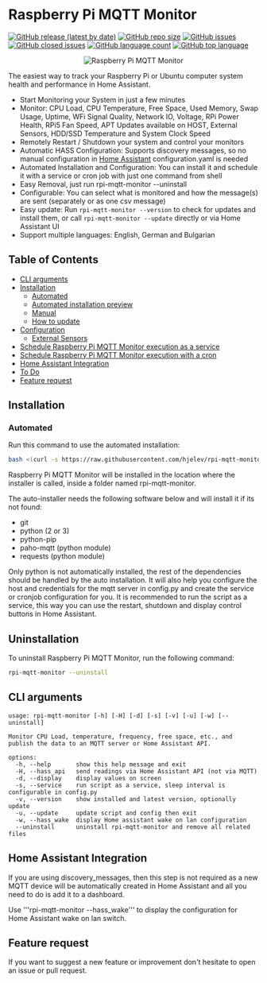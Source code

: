 # Raspberry Pi MQTT Monitor

[![GitHub release (latest by date)](https://img.shields.io/github/v/release/hjelev/rpi-mqtt-monitor)](https://github.com/hjelev/rpi-mqtt-monitor/releases)
[![GitHub repo size](https://img.shields.io/github/repo-size/hjelev/rpi-mqtt-monitor)](https://github.com/hjelev/rpi-mqtt-monitor)
[![GitHub issues](https://img.shields.io/github/issues/hjelev/rpi-mqtt-monitor)](https://github.com/hjelev/rpi-mqtt-monitor/issues)
[![GitHub closed issues](https://img.shields.io/github/issues-closed/hjelev/rpi-mqtt-monitor)](https://github.com/hjelev/rpi-mqtt-monitor/issues?q=is%3Aissue+is%3Aclosed)
[![GitHub language count](https://img.shields.io/github/languages/count/hjelev/rpi-mqtt-monitor)](https://github.com/hjelev/rpi-mqtt-monitor)
[![GitHub top language](https://img.shields.io/github/languages/top/hjelev/rpi-mqtt-monitor)](https://github.com/hjelev/rpi-mqtt-monitor)

<p align="center">
  <img src="./images/rpi-mqtt-monitor-2-min.png" alt="Raspberry Pi MQTT Monitor" />
</p>

The easiest way to track your Raspberry Pi or Ubuntu computer system health and performance in Home Assistant.

* Start Monitoring your System in just a few minutes
* Monitor: CPU Load, CPU Temperature, Free Space, Used Memory, Swap Usage, Uptime, WFi Signal Quality, Network IO, Voltage, RPi Power Health, RPi5 Fan Speed, APT Updates available on HOST, External Sensors, HDD/SSD Temperature and System Clock Speed
* Remotely Restart / Shutdown your system and control your monitors
* Automatic HASS Configuration: Supports discovery messages, so no manual configuration in [Home Assistant](https://www.home-assistant.io/) configuration.yaml is needed
* Automated Installation and Configuration: You can install it and schedule it with a service or cron job with just one command from shell
* Easy Removal, just run rpi-mqtt-monitor --uninstall
* Configurable: You can select what is monitored and how the message(s) are sent (separately or as one csv message)
* Easy update: Run `rpi-mqtt-monitor --version` to check for updates and install them, or call `rpi-mqtt-monitor --update` directly or via Home Assistant UI
* Support multiple languages: English, German and Bulgarian

## Table of Contents

- [CLI arguments](#cli-arguments)
- [Installation](#installation)
  - [Automated](#automated)
  - [Automated installation preview](#automated-installation-preview)
  - [Manual](#manual)
  - [How to update](https://github.com/hjelev/rpi-mqtt-monitor/wiki/How-to-update)
- [Configuration](https://github.com/hjelev/rpi-mqtt-monitor/wiki/Configuration)
  - [External Sensors](https://github.com/hjelev/rpi-mqtt-monitor/wiki/External-Sensors)
- [Schedule Raspberry Pi MQTT Monitor execution as a service](https://github.com/hjelev/rpi-mqtt-monitor/wiki/Manual-Installation#schedule-raspberry-pi-mqtt-monitor-execution-as-a-service)
- [Schedule Raspberry Pi MQTT Monitor execution with a cron](https://github.com/hjelev/rpi-mqtt-monitor/wiki/Manual-Installation#schedule-raspberry-pi-mqtt-monitor-execution-with-a-cron)
- [Home Assistant Integration](#home-assistant-integration)
- [To Do](#to-do)
- [Feature request](#feature-request)


## Installation

### Automated

Run this command to use the automated installation:

```bash
bash <(curl -s https://raw.githubusercontent.com/hjelev/rpi-mqtt-monitor/master/remote_install.sh)
```

Raspberry Pi MQTT Monitor will be installed in the location where the installer is called, inside a folder named rpi-mqtt-monitor.

The auto-installer needs the following software below and will install it if its not found:

* git
* python (2 or 3)
* python-pip
* paho-mqtt (python module)
* requests (python module)

Only python is not automatically installed, the rest of the dependencies should be handled by the auto installation.
It will also help you configure the host and credentials for the mqtt server in config.py and create the service or cronjob configuration for you.
It is recommended to run the script as a service, this way you can use the restart, shutdown and display control buttons in Home Assistant.


## Uninstallation

To uninstall Raspberry Pi MQTT Monitor, run the following command:

```bash
rpi-mqtt-monitor --uninstall
```

## CLI arguments

```
usage: rpi-mqtt-monitor [-h] [-H] [-d] [-s] [-v] [-u] [-w] [--uninstall]

Monitor CPU Load, temperature, frequency, free space, etc., and publish the data to an MQTT server or Home Assistant API.

options:
  -h, --help       show this help message and exit
  -H, --hass_api   send readings via Home Assistant API (not via MQTT)
  -d, --display    display values on screen
  -s, --service    run script as a service, sleep interval is configurable in config.py
  -v, --version    show installed and latest version, optionally update
  -u, --update     update script and config then exit
  -w, --hass_wake  display Home assistant wake on lan configuration
  --uninstall      uninstall rpi-mqtt-monitor and remove all related files

```

## Home Assistant Integration

If you are using discovery_messages, then this step is not required as a new MQTT device will be automatically created in Home Assistant and all you need to do is add it to a dashboard.

Use '''rpi-mqtt-monitor --hass_wake''' to display the configuration for Home Assistant wake on lan switch.

## Feature request

If you want to suggest a new feature or improvement don't hesitate to open an issue or pull request.
